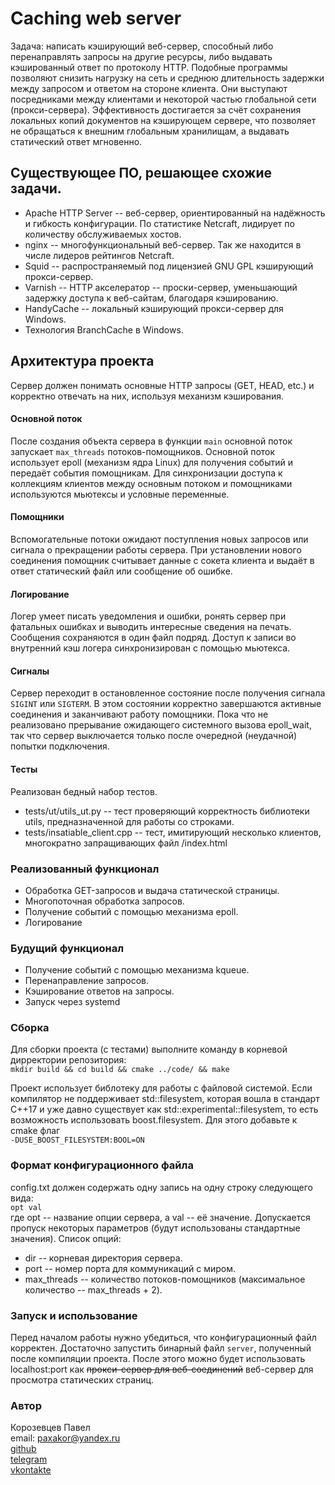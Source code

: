# Caching web server
Задача: написать кэширующий веб-сервер, способный либо перенаправлять запросы на другие ресурсы, либо выдавать кэшированный ответ по протоколу HTTP.
Подобные программы позволяют снизить нагрузку на сеть и среднюю длительность задержки между запросом и ответом на стороне клиента. Они выступают посредниками между клиентами и некоторой частью глобальной сети (прокси-сервера). Эффективность достигается за счёт сохранения локальных копий документов на кэширующем сервере, что позволяет не обращаться к внешним глобальным хранилищам, а выдавать статический ответ мгновенно.

## Существующее ПО, решающее схожие задачи.
* Apache HTTP Server -- веб-сервер, ориентированный на надёжность и гибкость конфигурации. По статистике Netcraft, лидирует по количеству обслуживаемых хостов.
* nginx -- многофункциональный веб-сервер. Так же находится в числе лидеров рейтингов Netcraft.
* Squid -- распространяемый под лицензией GNU GPL кэширующий прокси-сервер.
* Varnish -- HTTP акселератор -- проски-сервер, уменьшающий задержку доступа к веб-сайтам, благодаря кэшированию.
* HandyCache -- локальный кэширующий прокси-сервер для Windows.
* Технология BranchCache в Windows.

## Архитектура проекта
Сервер должен понимать основные HTTP запросы (GET, HEAD, etc.) и корректно отвечать на них, используя механизм кэширования.
#### Основной поток
После создания объекта сервера в функции `main` основной поток запускает `max_threads` потоков-помощников. Основной поток использует epoll (механизм ядра Linux) для получения событий и передаёт события помощникам. Для синхронизации доступа к коллекциям клиентов между основным потоком и помощниками используются мьютексы и условные переменные.
#### Помощники
Вспомогательные потоки ожидают поступления новых запросов или сигнала о прекращении работы сервера. При установлении нового соединения помощник считывает данные с сокета клиента и выдаёт в ответ статический файл или сообщение об ошибке.
#### Логирование
Логер умеет писать уведомления и ошибки, ронять сервер при фатальных ошибках и выводить интересные сведения на печать. Сообщения сохраняются в один файл подряд. Доступ к записи во внутренний кэш логера синхронизирован с помощью мьютекса.
#### Сигналы
Сервер переходит в остановленное состояние после получения сигнала `SIGINT` или `SIGTERM`. В этом состоянии корректно завершаются активные соединения и заканчивают работу помощники. Пока что не реализовано прерывание ожидающего системного вызова epoll_wait, так что сервер выключается только после очередной (неудачной) попытки подключения.
#### Тесты
Реализован бедный набор тестов.
* tests/ut/utils_ut.py -- тест проверяющий корректность библиотеки utils, предназначенной для работы со строками.
* tests/insatiable_client.cpp -- тест, имитирующий несколько клиентов, многократно запращивающих файл /index.html

### Реализованный функционал
* Обработка GET-запросов и выдача статической страницы.
* Многопоточная обработка запросов.
* Получение событий с помощью механизма epoll.
* Логирование

### Будущий функционал
* Получение событий с помощью механизма kqueue.
* Перенаправление запросов.
* Кэширование ответов на запросы.
* Запуск через systemd

### Сборка
Для сборки проекта (с тестами) выполните команду в корневой дирректории репозитория:<br />
`mkdir build && cd build && cmake ../code/ && make`

Проект использует библотеку для работы с файловой системой. Если компилятор не поддерживает std::filesystem, которая вошла в стандарт C++17 и уже давно существует как std::experimental::filesystem, то есть возможность использовать boost.filesystem. Для этого добавьте к cmake флаг<br />
`-DUSE_BOOST_FILESYSTEM:BOOL=ON`

### Формат конфигурационного файла
config.txt должен содержать одну запись на одну строку следующего вида:<br />
`opt val`<br />
где opt -- название опции сервера, а val -- её значение. Допускается пропуск некоторых параметров (будут использованы стандартные значения). Список опций:
* dir -- корневая директория сервера.
* port -- номер порта для коммуникаций с миром.
* max_threads -- количество потоков-помощников (максимальное количество -- max_threads + 2).

### Запуск и использование
Перед началом работы нужно убедиться, что конфигурационный файл корректен. Достаточно запустить бинарный файл `server`, полученный после компиляции проекта. После этого можно будет использовать localhost:port как ~~прокси-сервер для веб-соединений~~ веб-сервер для просмотра статических страниц.

### Автор
Корозевцев Павел<br />
email: paxakor@yandex.ru<br />
[github](github.com/paxakor)<br />
[telegram](telegram.me/paxakor)<br />
[vkontakte](vk.com/paxakor)
